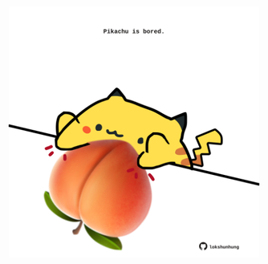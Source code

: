 <!-- built at 29/08/2023, 06:00:49 UTC -->
<p align="center">
  <img width="500" height="500" src="./ReadmeImage.svg">
</p>
